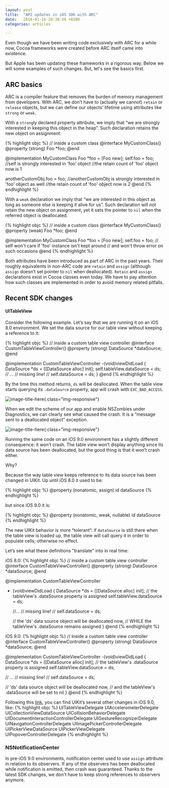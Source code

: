 ```yaml
---
layout: post
title:  "API updates in iOS SDK with ARC"
date:   2016-01-16 20:38:56 +0200
categories: articles

---
```


Even though we have been writing code exclusively with ARC for a while now, Cocoa frameworks were created before ARC itself came into existence.

But Apple has been updating these frameworks in a rigorous way. Below we will some examples of such changes. But, let's see the basics first.

## ARC basics

ARC is a compiler feature that removes the burden of memory management from developers. With ARC, we don’t have to (actually we cannot) `retain` or `release` objects, but we can define our objects’ lifetime using attributes like `strong` or `weak`.

With a `strong`ly declared property attribute, we imply that “we are strongly interested in keeping this object in the heap”. Such declaration retains the new object on assignment:


{% highlight objc %}
// inside a custom class
@interface MyCustomClass()
@property (strong) Foo *foo;
@end

@implementation MyCustomClass
Foo *foo = [Foo new];
self.foo = foo;
//self is strongly interested in 'foo' object
//the retain count of 'foo' object now is 1

anotherCustomObj.foo = foo;
//anotherCustomObj is strongly interested in 'foo' object as well
//the retain count of 'foo' object now is 2
@end
{% endhighlight %}


With a `weak` declaration we imply that “we are interested in this object as long as someone else is keeping it alive for us”. Such declaration will not retain the new object on assignment, yet it sets the pointer to `nil` when the referred object is deallocated.

{% highlight objc %}
// inside a custom class
@interface MyCustomClass()
@property (weak) Foo *foo;
@end

@implementation MyCustomClass
Foo *foo = [Foo new];
self.foo = foo; 
// self won't care if 'foo' instance isn't kept around 
// and won't throw error on such occasions 
@end
{% endhighlight %}

Both attributes have been introduced as part of ARC in the past years. Their roughly equivalents in non-ARC code are `retain` and `assign` (although `assign` doesn’t set pointer to `nil` when deallocated). `Retain` and `assign` declarations exist in Cocoa classes even today. We have to pay attention how such classes are implemented in order to avoid memory related pitfalls.



## Recent SDK changes

#### UITableView

Consider the following example. 
Let’s say that we are running it on an iOS 8.0 environment. We set the data source for our table view without keeping a reference to it:

{% highlight objc %}
// inside a custom table view controller
@interface CustomTableViewController()
@property (strong) DataSource *dataSource;
@end

@implementation CustomTableViewController
-(void)viewDidLoad
{
  DataSource *ds = [[DataSource alloc] init];
  self.tableView.dataSource = ds;
  // ...
  // missing line!
  // self.dataSource = ds;
}
@end
{% endhighlight %}


By the time this method returns, `ds` will be deallocated. When the table view starts querying its `.dataSource` property, app will crash with `EXC_BAD_ACCESS`.


![image-title-here](/images/exc_bad_access.png){:class="img-responsive"}



When we edit the scheme of our app and enable NSZombies under Diagnostics, we can clearly see what caused the crash. It is a “message sent to a deallocated object” exception.

![image-title-here](/images/datasource.png){:class="img-responsive"}



Running the same code on an iOS 9.0 environment has a slightly different consequence: it won’t crash. The table view won’t display anything since its data source has been deallocated, but the good thing is that it won’t crash either. 

Why? 

Because the way table view keeps reference to its data source has been changed in UIKit. Up until iOS 8.0 it used to be:

{% highlight objc %}
@property (nonatomic, assign) id<UITableViewDataSource> dataSource
{% endhighlight %}

but since iOS 9.0 it is:

{% highlight objc %}
@property (nonatomic, weak, nullable) id<UITableViewDataSource> dataSource
{% endhighlight %}

The new UIKit behavior is more “tolerant”: if `dataSource` is still there when the table view is loaded up, the table view will call query it in order to populate cells; otherwise no effect.

Let’s see what these definitions "translate" into in real time:

iOS 8.0:
{% highlight objc %}
// inside a custom table view controller
@interface CustomTableViewController()
@property (strong) DataSource *dataSource;
@end

@implementation CustomTableViewController
- (void)viewDidLoad
{
  DataSource *ds = [[DataSource alloc] init];
  // the tableView's .dataSource property is assigned
  self.tableView.dataSource = ds;
 
  //...
  // missing line!
  // self.dataSource = ds;
 
  // the 'ds' data source object will be deallocated now, 
  // WHILE the tableView's .dataSource remains assigned 
}
@end
{% endhighlight %}

iOS 9.0:
{% highlight objc %}
// inside a custom table view controller
@interface CustomTableViewController()
@property (strong) DataSource *dataSource;
@end

@implementation CustomTableViewController
-(void)viewDidLoad
{
  DataSource *ds = [[DataSource alloc] init];
  // the tableView's .dataSource property is assigned
  self.tableView.dataSource = ds;
   
  // ...
  // missing line!
  // self.dataSource = ds;
   
  // 'ds' data source object will be deallocated now,
  // and the tableView's .dataSource will be set to nil
}
@end
{% endhighlight %}


Following this <a href="https://developer.apple.com/library/content/releasenotes/General/iOS90APIDiffs/Objective-C/UIKit.html"  target="_blank">link</a>, you can find UIKit’s several other changes in iOS 9.0, like:
{% highlight objc %}
UITableViewDelegate
UIAccelerometerDelegate
UICollectionViewDataSource
UICollisionBehaviorDelegate
UIDocumentInteractionControllerDelegate
UIGestureRecognizerDelegate
UINavigationControllerDelegate
UIImagePickerControllerDelegate
UIPickerViewDataSource
UIPickerViewDelegate
UIPopoverControllerDelegate
{% endhighlight %}


### NSNotificationCenter


In pre-iOS 9.0 environments, notification center used to use `assign` attribute in relation to its observers. If any of the observers has been deallocated while notification is emitted, then crash was guaranteed. Thanks to the latest SDK changes, we don't have to keep strong references to observers anymore.


